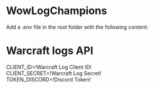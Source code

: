 # WowLogChampions
Add a .env file in the root folder with the following content:
# Warcraft logs API
CLIENT_ID=!Warcraft Log Client ID! <br />
CLIENT_SECRET=!Warcraft Log Secret!<br />
TOKEN_DISCORD=!Discord Token!<br />
